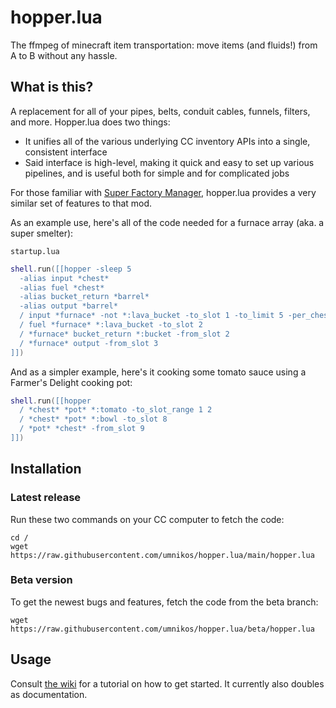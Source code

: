 # hopper.lua
The ffmpeg of minecraft item transportation: move items (and fluids!) from A to B without any hassle.

## What is this?
A replacement for all of your pipes, belts, conduit cables, funnels, filters, and more.
Hopper.lua does two things:
- It unifies all of the various underlying CC inventory APIs into a single, consistent interface
- Said interface is high-level, making it quick and easy to set up various pipelines, and is useful both for simple and for complicated jobs

For those familiar with [Super Factory Manager](https://www.curseforge.com/minecraft/mc-mods/super-factory-manager), hopper.lua provides a very similar set of features to that mod.

As an example use, here's all of the code needed for a furnace array (aka. a super smelter):

`startup.lua`

```lua
shell.run([[hopper -sleep 5
  -alias input *chest*
  -alias fuel *chest*
  -alias bucket_return *barrel*
  -alias output *barrel*
  / input *furnace* -not *:lava_bucket -to_slot 1 -to_limit 5 -per_chest
  / fuel *furnace* *:lava_bucket -to_slot 2
  / *furnace* bucket_return *:bucket -from_slot 2 
  / *furnace* output -from_slot 3
]])
```

And as a simpler example, here's it cooking some tomato sauce using a Farmer's Delight cooking pot:
```lua
shell.run([[hopper
  / *chest* *pot* *:tomato -to_slot_range 1 2
  / *chest* *pot* *:bowl -to_slot 8
  / *pot* *chest* -from_slot 9
]])
```

## Installation

### Latest release

Run these two commands on your CC computer to fetch the code:
```
cd /
wget https://raw.githubusercontent.com/umnikos/hopper.lua/main/hopper.lua
```

### Beta version

To get the newest bugs and features, fetch the code from the beta branch:
```
wget https://raw.githubusercontent.com/umnikos/hopper.lua/beta/hopper.lua
```

## Usage

Consult [the wiki](https://github.com/umnikos/hopper.lua/wiki/Basic-usage) for a tutorial on how to get started. It currently also doubles as documentation.
